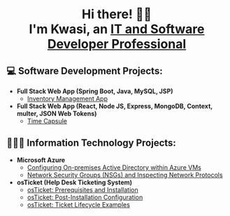 <h1 align="center"> Hi there! 👋🏾 <br> I'm Kwasi, an <a href="https://www.linkedin.com/in/kwasi-tabi/">IT and Software Developer Professional</a></h1>

<h2> 💻 Software Development Projects: </h2>

- <b>Full Stack Web App (Spring Boot, Java, MySQL, JSP)</b>
  - [Inventory Management App](https://github.com/carpediemKT/InventoryManagement)
- <b>Full Stack Web App (React, Node JS, Express, MongoDB, Context, multer, JSON Web Tokens)</b>
  - [Time Capsule](https://github.com/carpediemKT/TimeCapsule)


<h2> 👨🏾‍💻 Information Technology Projects:</h2>

- <b>Microsoft Azure</b>
  - [Configuring On-premises Active Directory within Azure VMs](https://github.com/joshmadakorcc/configure-ad)
  - [Network Security Groups (NSGs) and Inspecting Network Protocols](https://github.com/joshmadakorcc/azure-network-protocols)
- <b>osTicket (Help Desk Ticketing System)</b>
  - [osTicket: Prerequisites and Installation](https://github.com/joshmadakorcc/osticket-prereqs)
  - [osTicket: Post-Installation Configuration](https://github.com/joshmadakorcc/post-install-config)
  - [osTicket: Ticket Lifecycle Examples](https://github.com/joshmadakorcc/ticket-lifecycle)
